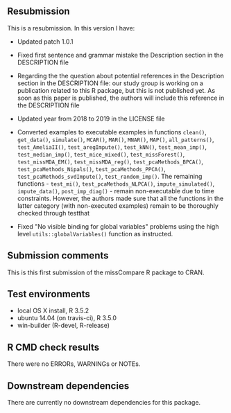 ## Resubmission
This is a resubmission. In this version I have:

* Updated patch 1.0.1

* Fixed first sentence and grammar mistake the Description section in the DESCRIPTION file

* Regarding the the question about potential references in the Description section in the DESCRIPTION file: our study group is working on a publication related to this R package, but this is not published yet. As soon as this paper is published, the authors will include this reference in the DESCRIPTION file

* Updated year from 2018 to 2019 in the LICENSE file

* Converted examples to executable examples in functions `clean()`, `get_data()`, `simulate()`, `MCAR()`, `MAR()`, `MNAR()`, `MAP()`, `all_patterns()`,  `test_AmeliaII()`, `test_aregImpute()`, `test_kNN()`, `test_mean_imp()`, `test_median_imp()`, `test_mice_mixed()`, `test_missForest()`, `test_missMDA_EM()`, `test_missMDA_reg()`, `test_pcaMethods_BPCA()`, `test_pcaMethods_Nipals()`, `test_pcaMethods_PPCA()`, `test_pcaMethods_svdImpute()`, `test_random_imp()`. The remaining functions - `test_mi()`, `test_pcaMethods_NLPCA()`, `impute_simulated()`, `impute_data()`, `post_imp_diag()` - remain non-executable due to time constraints. However, the authors made sure that all the functions in the latter category (with non-executed examples) remain to be thoroughly checked through testthat

* Fixed "No visible binding for global variables" problems using the high level `utils::globalVariables()` function as instructed.

## Submission comments
This is this first submission of the missCompare R package to CRAN.    

## Test environments
* local OS X install, R 3.5.2        
* ubuntu 14.04 (on travis-ci), R 3.5.0    
* win-builder (R-devel, R-release)   

## R CMD check results
There were no ERRORs, WARNINGs or NOTEs. 

## Downstream dependencies
There are currently no downstream dependencies for this package.    
